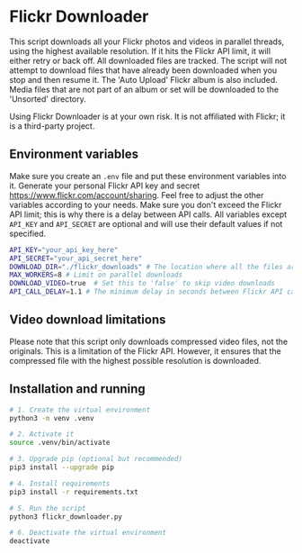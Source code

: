 # Flickr Downloader

This script downloads all your Flickr photos and videos in parallel threads, using the highest available resolution. If it hits the Flickr API limit, it will either retry or back off. All downloaded files are tracked. The script will not attempt to download files that have already been downloaded when you stop and then resume it. The 'Auto Upload' Flickr album is also included. Media files that are not part of an album or set will be downloaded to the 'Unsorted' directory.

Using Flickr Downloader is at your own risk. It is not affiliated with Flickr; it is a third-party project.

## Environment variables

Make sure you create an `.env` file and put these environment variables into it. Generate your personal Flickr API key and secret https://www.flickr.com/account/sharing. Feel free to adjust the other variables according to your needs. Make sure you don't exceed the Flickr API limit; this is why there is a delay between API calls. All variables except `API_KEY` and `API_SECRET` are optional and will use their default values if not specified.

```sh
API_KEY="your_api_key_here"
API_SECRET="your_api_secret_here"
DOWNLOAD_DIR="./flickr_downloads" # The location where all the files are downloaded
MAX_WORKERS=8 # Limit on parallel downloads
DOWNLOAD_VIDEO=true  # Set this to 'false' to skip video downloads
API_CALL_DELAY=1.1 # The minimum delay in seconds between Flickr API calls
```

## Video download limitations

Please note that this script only downloads compressed video files, not the originals. This is a limitation of the Flickr API. However, it ensures that the compressed file with the highest possible resolution is downloaded.

## Installation and running

```sh
# 1. Create the virtual environment
python3 -m venv .venv

# 2. Activate it
source .venv/bin/activate

# 3. Upgrade pip (optional but recommended)
pip3 install --upgrade pip

# 4. Install requirements
pip3 install -r requirements.txt

# 5. Run the script
python3 flickr_downloader.py

# 6. Deactivate the virtual environment
deactivate
```
